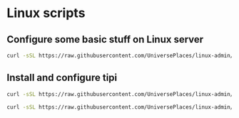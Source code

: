 # Linux scripts

## Configure some basic stuff on Linux server

```sh
curl -sSL https://raw.githubusercontent.com/UniversePlaces/linux-admin/refs/heads/main/1-init-server.sh | bash
```

## Install and configure tipi

```sh
curl -sSL https://raw.githubusercontent.com/UniversePlaces/linux-admin/refs/heads/main/2-install-tipi.sh | bash
```


```sh
curl -sSL https://raw.githubusercontent.com/UniversePlaces/linux-admin/refs/heads/main/1-init-server.sh | bash
```
